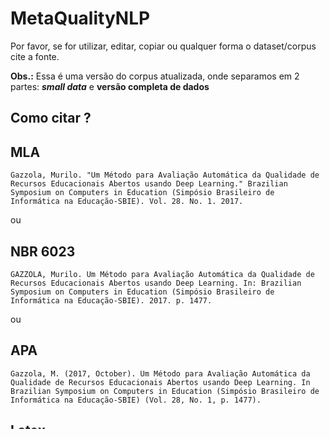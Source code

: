 # MetaQualityNLP
Por favor, se for utilizar, editar, copiar ou qualquer forma o dataset/corpus cite a fonte.

**Obs.:** Essa é uma versão do corpus atualizada, onde separamos em 2 partes: _**small data**_ e **versão completa de dados**


## Como citar ?

## MLA
```
Gazzola, Murilo. "Um Método para Avaliação Automática da Qualidade de Recursos Educacionais Abertos usando Deep Learning." Brazilian Symposium on Computers in Education (Simpósio Brasileiro de Informática na Educação-SBIE). Vol. 28. No. 1. 2017.
```
ou

## NBR 6023
```
GAZZOLA, Murilo. Um Método para Avaliação Automática da Qualidade de Recursos Educacionais Abertos usando Deep Learning. In: Brazilian Symposium on Computers in Education (Simpósio Brasileiro de Informática na Educação-SBIE). 2017. p. 1477.
```
ou

## APA
```
Gazzola, M. (2017, October). Um Método para Avaliação Automática da Qualidade de Recursos Educacionais Abertos usando Deep Learning. In Brazilian Symposium on Computers in Education (Simpósio Brasileiro de Informática na Educação-SBIE) (Vol. 28, No. 1, p. 1477).
```

## Latex
```
@inproceedings{gazzola2017metodo,
  title={Um M{\'e}todo para Avalia{\c{c}}{\~a}o Autom{\'a}tica da Qualidade de Recursos Educacionais Abertos usando Deep Learning},
  author={Gazzola, Murilo},
  booktitle={Brazilian Symposium on Computers in Education (Simp{\'o}sio Brasileiro de Inform{\'a}tica na Educa{\c{c}}{\~a}o-SBIE)},
  volume={28},
  number={1},
  pages={1477},
  year={2017}
}
```

